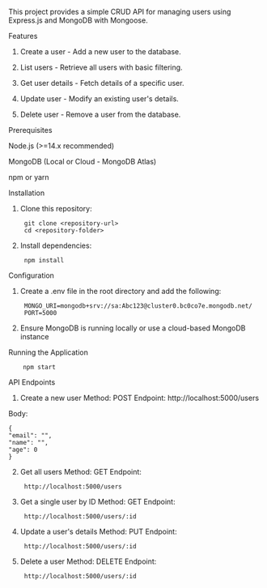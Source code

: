 This project provides a simple CRUD API for managing users using Express.js and MongoDB with Mongoose.

Features

1. Create a user - Add a new user to the database.

2. List users - Retrieve all users with basic filtering.

3. Get user details - Fetch details of a specific user.

4. Update user - Modify an existing user's details.

5. Delete user - Remove a user from the database.

Prerequisites

Node.js (>=14.x recommended)

MongoDB (Local or Cloud - MongoDB Atlas)

npm or yarn

Installation
1. Clone this repository:

        git clone <repository-url>
        cd <repository-folder>

3. Install dependencies:
   
        npm install

Configuration

1. Create a .env file in the root directory and add the following:
   
        MONGO_URI=mongodb+srv://sa:Abc123@cluster0.bc0co7e.mongodb.net/
        PORT=5000

3. Ensure MongoDB is running locally or use a cloud-based MongoDB instance

Running the Application

        npm start

API Endpoints

1. Create a new user
Method: POST
Endpoint: http://localhost:5000/users

Body:

    {
    "email": "",
    "name": "",
    "age": 0
    }

2. Get all users
Method: GET
Endpoint:

        http://localhost:5000/users

4. Get a single user by ID
Method: GET
Endpoint:

        http://localhost:5000/users/:id

6. Update a user's details
Method: PUT
Endpoint:

        http://localhost:5000/users/:id

8. Delete a user
Method: DELETE
Endpoint:

        http://localhost:5000/users/:id
